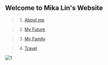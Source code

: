 ## Welcome to Mika Lin's Website


> 1. [About me](https://lin-mika.github.io/about-me/)      

> 2. [My Future](https://lin-mika.github.io/about-me/)

> 3. [My Family](https://lin-mika.github.io/about-me/)

> 4. [Travel](https://lin-mika.github.io/about-me/)

![1](https://user-images.githubusercontent.com/61289486/82166315-f4d96800-986c-11ea-99b6-ea22859506ae.jpg)

